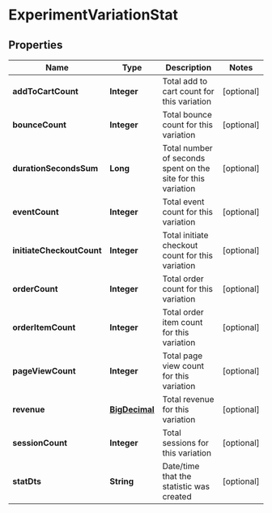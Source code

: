 
# ExperimentVariationStat

## Properties
Name | Type | Description | Notes
------------ | ------------- | ------------- | -------------
**addToCartCount** | **Integer** | Total add to cart count for this variation |  [optional]
**bounceCount** | **Integer** | Total bounce count for this variation |  [optional]
**durationSecondsSum** | **Long** | Total number of seconds spent on the site for this variation |  [optional]
**eventCount** | **Integer** | Total event count for this variation |  [optional]
**initiateCheckoutCount** | **Integer** | Total initiate checkout count for this variation |  [optional]
**orderCount** | **Integer** | Total order count for this variation |  [optional]
**orderItemCount** | **Integer** | Total order item count for this variation |  [optional]
**pageViewCount** | **Integer** | Total page view count for this variation |  [optional]
**revenue** | [**BigDecimal**](BigDecimal.md) | Total revenue for this variation |  [optional]
**sessionCount** | **Integer** | Total sessions for this variation |  [optional]
**statDts** | **String** | Date/time that the statistic was created |  [optional]



